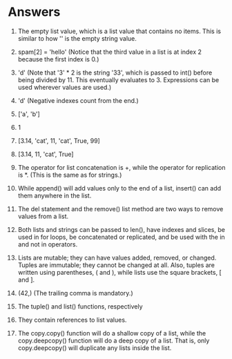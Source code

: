 # Answers

1) The empty list value, which is a list value that contains no items. This is similar to how '' is the empty string value.

2) spam[2] = 'hello' (Notice that the third value in a list is at index 2 because the first index is 0.)

3) 'd' (Note that '3' * 2 is the string '33', which is passed to int() before being divided by 11. This eventually evaluates to 3. Expressions can be used wherever values are used.)

4) 'd' (Negative indexes count from the end.)

5) ['a', 'b']

6) 1

7) [3.14, 'cat', 11, 'cat', True, 99]

8) [3.14, 11, 'cat', True]

9) The operator for list concatenation is +, while the operator for replication is *. (This is the same as for strings.)

10) While append() will add values only to the end of a list, insert() can add them anywhere in the list.

11) The del statement and the remove() list method are two ways to remove values from a list.

12) Both lists and strings can be passed to len(), have indexes and slices, be used in for loops, be concatenated or replicated, and be used with the in and not in operators.

13) Lists are mutable; they can have values added, removed, or changed. Tuples are immutable; they cannot be changed at all. Also, tuples are written using parentheses, ( and ), while lists use the square brackets, [ and ].

14) (42,) (The trailing comma is mandatory.)

15) The tuple() and list() functions, respectively

16) They contain references to list values.

17) The copy.copy() function will do a shallow copy of a list, while the copy.deepcopy() function will do a deep copy of a list. That is, only copy.deepcopy() will duplicate any lists inside the list.
